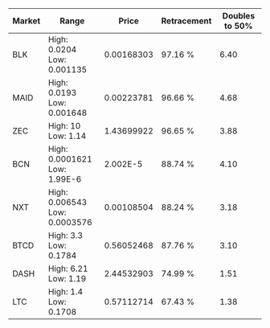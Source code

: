 | Market | Range | Price| Retracement | Doubles to 50% |
| --- | --- | --- | --- | --- |
| BLK | High: 0.0204<br />Low: 0.001135 | 0.00168303 | 97.16 % | 6.40 |
| MAID | High: 0.0193<br />Low: 0.001648 | 0.00223781 | 96.66 % | 4.68 |
| ZEC | High: 10<br />Low: 1.14 | 1.43699922 | 96.65 % | 3.88 |
| BCN | High: 0.0001621<br />Low: 1.99E-6 | 2.002E-5 | 88.74 % | 4.10 |
| NXT | High: 0.006543<br />Low: 0.0003576 | 0.00108504 | 88.24 % | 3.18 |
| BTCD | High: 3.3<br />Low: 0.1784 | 0.56052468 | 87.76 % | 3.10 |
| DASH | High: 6.21<br />Low: 1.19 | 2.44532903 | 74.99 % | 1.51 |
| LTC | High: 1.4<br />Low: 0.1708 | 0.57112714 | 67.43 % | 1.38 |
